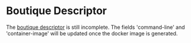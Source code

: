 # Boutique Descriptor
The [boutique descriptor](https://github.com/CorentinLabelle/Brainstorm-Tool/tree/main/CBrain_implementation/boutique_descriptor/bst-tool.json) is still incomplete. The fields 'command-line' and 'container-image' will be updated once the docker image is generated.